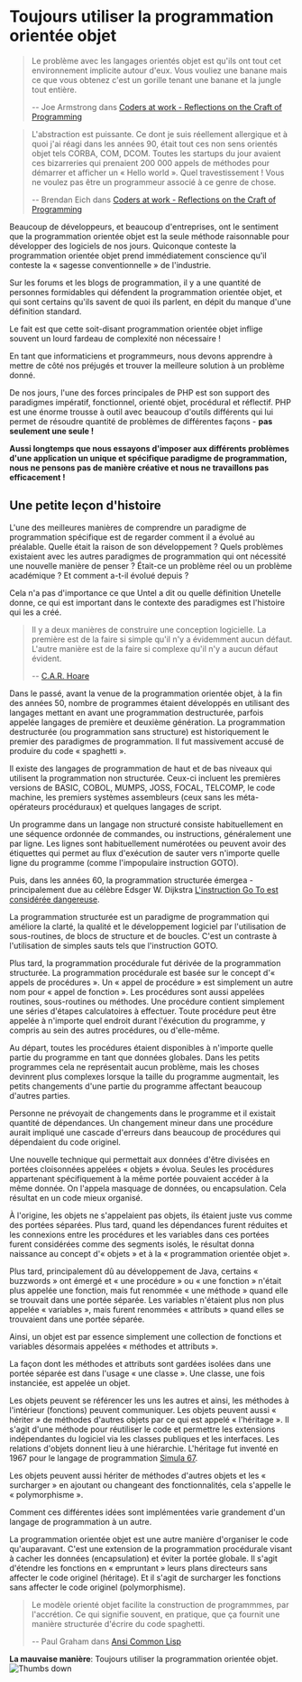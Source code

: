 # Toujours utiliser la programmation orientée objet #

> Le problème avec les langages orientés objet est qu'ils ont tout cet environnement implicite autour d'eux. Vous vouliez une banane mais ce que vous obtenez c'est un gorille tenant une banane et la jungle tout entière.
>
> -- Joe Armstrong dans [Coders at work - Reflections on the Craft of Programming](http://codersatwork.com/)

> L'abstraction est puissante. Ce dont je suis réellement allergique et à quoi j'ai réagi dans les années 90, était tout ces non sens orientés objet tels CORBA, COM, DCOM. Toutes les startups du jour avaient ces bizarreries qui prenaient 200 000 appels de méthodes pour démarrer et afficher un « Hello world ». Quel travestissement ! Vous ne voulez pas être un programmeur associé à ce genre de chose.
>
> -- Brendan Eich dans [Coders at work - Reflections on the Craft of Programming](http://codersatwork.com/)

Beaucoup de développeurs, et beaucoup d'entreprises, ont le sentiment que la programmation orientée objet est la seule méthode raisonnable pour développer des logiciels de nos jours. Quiconque conteste la programmation orientée objet prend immédiatement conscience qu'il conteste la « sagesse conventionnelle » de l'industrie.

Sur les forums et les blogs de programmation, il y a une quantité de personnes formidables qui défendent la programmation orientée objet, et qui sont certains qu'ils savent de quoi ils parlent, en dépit du manque d'une définition standard.

Le fait est que cette soit-disant programmation orientée objet inflige souvent un lourd fardeau de complexité non nécessaire !

En tant que informaticiens et programmeurs, nous devons apprendre à mettre de côté nos préjugés et trouver la meilleure solution à un problème donné.

De nos jours, l'une des forces principales de PHP est son support des paradigmes impératif, fonctionnel, orienté objet, procédural et réflectif. PHP est une énorme trousse à outil avec beaucoup d'outils différents qui lui permet de résoudre quantité de problèmes de différentes façons - **pas seulement une seule !**

**Aussi longtemps que nous essayons d'imposer aux différents problèmes d'une application un unique et spécifique paradigme de programmation, nous ne pensons pas de manière créative et nous ne travaillons pas efficacement !**

## Une petite leçon d'histoire ##

L'une des meilleures manières de comprendre un paradigme de programmation spécifique est de regarder comment il a évolué au préalable. Quelle était la raison de son développement ? Quels problèmes existaient avec les autres paradigmes de programmation qui ont nécessité une nouvelle manière de penser ? Était-ce un problème réel ou un problème académique ? Et comment a-t-il évolué depuis ?

Cela n'a pas d'importance ce que Untel a dit ou quelle définition Unetelle donne, ce qui est important dans le contexte des paradigmes est l'histoire qui les a créé.

> Il y a deux manières de construire une conception logicielle. La première est de la faire si simple qu'il n'y a évidemment aucun défaut. L'autre manière est de la faire si complexe qu'il n'y a aucun défaut évident.
>
> -- [C.A.R. Hoare](https://en.wikiquote.org/wiki/C._A._R._Hoare)

Dans le passé, avant la venue de la programmation orientée objet, à la fin des années 50, nombre de programmes étaient développés en utilisant des langages mettant en avant une programmation destructurée, parfois appelée langages de première et deuxième génération. La programmation destructurée (ou programmation sans structure) est historiquement le premier des paradigmes de programmation. Il fut massivement accusé de produire du code « spaghetti ».

Il existe des langages de programmation de haut et de bas niveaux qui utilisent la programmation non structurée. Ceux-ci incluent les premières versions de BASIC, COBOL, MUMPS, JOSS, FOCAL, TELCOMP, le code machine, les premiers systèmes assembleurs (ceux sans les méta-opérateurs procéduraux) et quelques langages de script.

Un programme dans un langage non structuré consiste habituellement en une séquence ordonnée de commandes, ou instructions, généralement une par ligne. Les lignes sont habituellement numérotées ou peuvent avoir des étiquettes qui permet au flux d'exécution de sauter vers n'importe quelle ligne du programme (comme l'impopulaire instruction GOTO).

Puis, dans les années 60, la programmation structurée émergea - principalement due au célèbre Edsger W. Dijkstra [L'instruction Go To est considérée dangereuse](http://www.u.arizona.edu/~rubinson/copyright_violations/Go_To_Considered_Harmful.html).

La programmation structurée est un paradigme de programmation qui améliore la clarté, la qualité et le développement logiciel par l'utilisation de sous-routines, de blocs de structure et de boucles. C'est un contraste à l'utilisation de simples sauts tels que l'instruction GOTO.

Plus tard, la programmation procédurale fut dérivée de la programmation structurée. La programmation procédurale est basée sur le concept d'« appels de procédures ». Un « appel de procédure » est simplement un autre nom pour « appel de fonction ». Les procédures sont aussi appelées routines, sous-routines ou méthodes. Une procédure contient simplement une séries d'étapes calculatoires à effectuer. Toute procédure peut être appelée à n'importe quel endroit durant l'éxécution du programme, y compris au sein des autres procédures, ou d'elle-même.

Au départ, toutes les procédures étaient disponibles à n'importe quelle partie du programme en tant que données globales. Dans les petits programmes cela ne représentait aucun problème, mais les choses devinrent plus complexes lorsque la taille du programme augmentait, les petits changements d'une partie du programme affectant beaucoup d'autres parties.

Personne ne prévoyait de changements dans le programme et il existait quantité de dépendances. Un changement mineur dans une procédure aurait impliqué une cascade d'erreurs dans beaucoup de procédures qui dépendaient du code originel.

Une nouvelle technique qui permettait aux données d'être divisées en portées cloisonnées appelées « objets » évolua. Seules les procédures appartenant spécifiquement à la même portée pouvaient accéder à la même donnée. On l'appela masquage de données, ou encapsulation. Cela résultat en un code mieux organisé.

À l'origine, les objets ne s'appelaient pas objets, ils étaient juste vus comme des portées séparées. Plus tard, quand les dépendances furent réduites et les connexions entre les procédures et les variables dans ces portées furent considérées comme des segments isolés, le résultat donna naissance au concept d'« objets » et à la « programmation orientée objet ».

Plus tard, principalement dû au développement de Java, certains « buzzwords » ont émergé et « une procédure » ou « une fonction » n'était plus appelée une fonction, mais fut renommée « une méthode » quand elle se trouvait dans une portée séparée. Les variables n'étaient plus non plus appelée « variables », mais furent renommées « attributs » quand elles se trouvaient dans une portée séparée.

Ainsi, un objet est par essence simplement une collection de fonctions et variables désormais appelées « méthodes et attributs ».

La façon dont les méthodes et attributs sont gardées isolées dans une portée séparée est dans l'usage « une classe ». Une classe, une fois instanciée, est appelée un objet.

Les objets peuvent se référencer les uns les autres et ainsi, les méthodes à l'intérieur (fonctions) peuvent communiquer. Les objets peuvent aussi « hériter » de méthodes d'autres objets par ce qui est appelé « l'héritage ». Il s'agit d'une méthode pour réutiliser le code et permettre les extensions indépendantes du logiciel via les classes publiques et les interfaces. Les relations d'objets donnent lieu à une hiérarchie. L'héritage fut inventé en 1967 pour le langage de programmation [Simula 67](http://en.wikipedia.org/wiki/Simula).

Les objets peuvent aussi hériter de méthodes d'autres objets et les « surcharger » en ajoutant ou changeant des fonctionnalités, cela s'appelle le « polymorphisme ».

Comment ces différentes idées sont implémentées varie grandement d'un langage de programmation à un autre.

La programmation orientée objet est une autre manière d'organiser le code qu'auparavant. C'est une extension de la programmation procédurale visant à cacher les données (encapsulation) et éviter la portée globale. Il s'agit d'étendre les fonctions en « empruntant » leurs plans directeurs sans affecter le code originel (héritage). Et il s'agit de surcharger les fonctions sans affecter le code originel (polymorphisme).

> Le modèle orienté objet facilite la construction de programmmes, par l'accrétion. Ce qui signifie souvent, en pratique, que ça fournit une manière structurée d'écrire du code spaghetti.
>
> -- Paul Graham dans [Ansi Common Lisp](https://openlibrary.org/works/OL7944696W/ANSI_Common_Lisp)

**La mauvaise manière**: Toujours utiliser la programmation orientée objet. ![Thumbs down](/img/thumbs-down.png)
